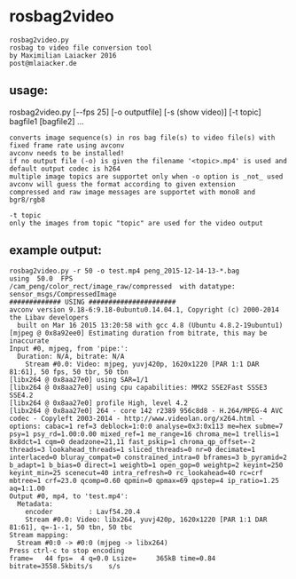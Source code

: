 # rosbag2video

    rosbag2video.py
    rosbag to video file conversion tool 
    by Maximilian Laiacker 2016
    post@mlaiacker.de

## usage:
rosbag2video.py [--fps 25] [-o outputfile] [-s (show video)] [-t topic] bagfile1 [bagfile2] ...

    converts image sequence(s) in ros bag file(s) to video file(s) with fixed frame rate using avconv
    avconv needs to be installed!
    if no output file (-o) is given the filename '<topic>.mp4' is used and default output codec is h264
    multiple image topics are supportet only when -o option is _not_ used
    avconv will guess the format according to given extension
    compressed and raw image messages are supportet with mono8 and bgr8/rgb8
    
    -t topic
    only the images from topic "topic" are used for the video output

## example output:

    rosbag2video.py -r 50 -o test.mp4 peng_2015-12-14-13-*.bag
    using  50.0  FPS
    /cam_peng/color_rect/image_raw/compressed  with datatype: sensor_msgs/CompressedImage
    ############# USING ######################
    avconv version 9.18-6:9.18-0ubuntu0.14.04.1, Copyright (c) 2000-2014 the Libav developers
      built on Mar 16 2015 13:20:58 with gcc 4.8 (Ubuntu 4.8.2-19ubuntu1)
    [mjpeg @ 0x8a92ee0] Estimating duration from bitrate, this may be inaccurate
    Input #0, mjpeg, from 'pipe:':
      Duration: N/A, bitrate: N/A
        Stream #0.0: Video: mjpeg, yuvj420p, 1620x1220 [PAR 1:1 DAR 81:61], 50 fps, 50 tbr, 50 tbn
    [libx264 @ 0x8aa27e0] using SAR=1/1
    [libx264 @ 0x8aa27e0] using cpu capabilities: MMX2 SSE2Fast SSSE3 SSE4.2
    [libx264 @ 0x8aa27e0] profile High, level 4.2
    [libx264 @ 0x8aa27e0] 264 - core 142 r2389 956c8d8 - H.264/MPEG-4 AVC codec - Copyleft 2003-2014 - http://www.videolan.org/x264.html - options: cabac=1 ref=3 deblock=1:0:0 analyse=0x3:0x113 me=hex subme=7 psy=1 psy_rd=1.00:0.00 mixed_ref=1 me_range=16 chroma_me=1 trellis=1 8x8dct=1 cqm=0 deadzone=21,11 fast_pskip=1 chroma_qp_offset=-2 threads=3 lookahead_threads=1 sliced_threads=0 nr=0 decimate=1 interlaced=0 bluray_compat=0 constrained_intra=0 bframes=3 b_pyramid=2 b_adapt=1 b_bias=0 direct=1 weightb=1 open_gop=0 weightp=2 keyint=250 keyint_min=25 scenecut=40 intra_refresh=0 rc_lookahead=40 rc=crf mbtree=1 crf=23.0 qcomp=0.60 qpmin=0 qpmax=69 qpstep=4 ip_ratio=1.25 aq=1:1.00
    Output #0, mp4, to 'test.mp4':
      Metadata:
        encoder         : Lavf54.20.4
        Stream #0.0: Video: libx264, yuvj420p, 1620x1220 [PAR 1:1 DAR 81:61], q=-1--1, 50 tbn, 50 tbc
    Stream mapping:
      Stream #0:0 -> #0:0 (mjpeg -> libx264)
    Press ctrl-c to stop encoding
    frame=   44 fps=  4 q=0.0 Lsize=     365kB time=0.84 bitrate=3558.5kbits/s    s/s    
